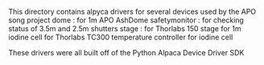 This directory contains alpyca drivers for several devices used by the APO song project
  dome   :  for 1m APO AshDome
  safetymonitor : for checking status of 3.5m and 2.5m shutters
  stage : for Thorlabs 150 stage for 1m iodine cell
          for Thorlabs TC300 temperature controller for iodine cell

These drivers were all built off of the Python Alpaca Device Driver SDK


